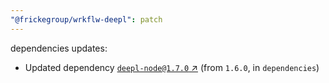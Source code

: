 ```yaml
---
"@frickegroup/wrkflw-deepl": patch
---
```

dependencies updates:
  - Updated dependency [`deepl-node@1.7.0` ↗︎](https://www.npmjs.com/package/deepl-node/v/1.7.0) (from `1.6.0`, in `dependencies`)

